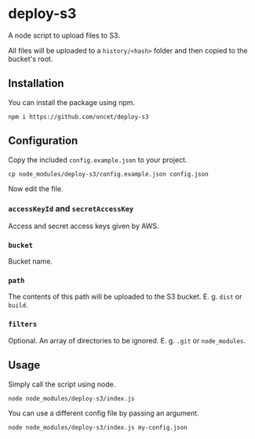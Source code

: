 # deploy-s3

A node script to upload files to S3.

All files will be uploaded to a `history/<hash>` folder and then copied to the bucket's root.

## Installation

You can install the package using npm.

```
npm i https://github.com/oncet/deploy-s3
```

## Configuration

Copy the included `config.example.json` to your project.

```
cp node_modules/deploy-s3/config.example.json config.json
```

Now edit the file.

### `accessKeyId` and `secretAccessKey`

Access and secret access keys given by AWS.

### `bucket`

Bucket name.

### `path`

The contents of this path will be uploaded to the S3 bucket. E. g. `dist` or `build`.

### `filters`

Optional. An array of directories to be ignored. E. g. `.git` or `node_modules`.

## Usage

Simply call the script using node.

```
node node_modules/deploy-s3/index.js
```

You can use a different config file by passing an argument.

```
node node_modules/deploy-s3/index.js my-config.json
```
